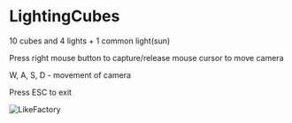 # LightingCubes
10 cubes and 4 lights + 1 common light(sun)

Press right mouse button to capture/release mouse cursor to move camera

W, A, S, D - movement of camera

Press ESC to exit

![LikeFactory](https://user-images.githubusercontent.com/80197492/119149336-1956ba00-ba56-11eb-8497-9e2204899883.png)
